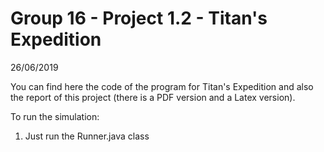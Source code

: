 # Group 16 - Project 1.2 - Titan's Expedition
26/06/2019

You can find here the code of the program for Titan's Expedition and also the report of this project (there is a PDF version and a Latex version). 

To run the simulation:
1. Just run the Runner.java class 
